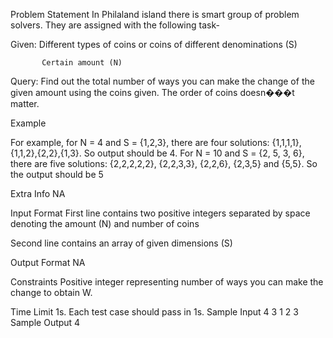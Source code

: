 Problem Statement
In Philaland island there is smart group of problem solvers. They are assigned with the following task-



Given: Different types of coins or coins of different denominations (S)

           Certain amount (N)

Query: Find out the total number of ways you can make the change of the given amount using the coins given. The order of coins doesn���t matter.



Example



For example, for N = 4 and S = {1,2,3}, there are four solutions: {1,1,1,1},{1,1,2},{2,2},{1,3}. So output should be 4. For N = 10 and S = {2, 5, 3, 6}, there are five solutions: {2,2,2,2,2}, {2,2,3,3}, {2,2,6}, {2,3,5} and {5,5}. So the output should be 5

Extra Info
NA

Input Format
First line contains two positive integers separated by space denoting the amount (N) and number of coins

Second line contains an array of given dimensions (S)

Output Format
NA

Constraints
Positive integer representing number of ways you can make the change to obtain W.

Time Limit
1s.
Each test case should pass in 1s.
Sample Input
4 3 
1 2 3
Sample Output
4